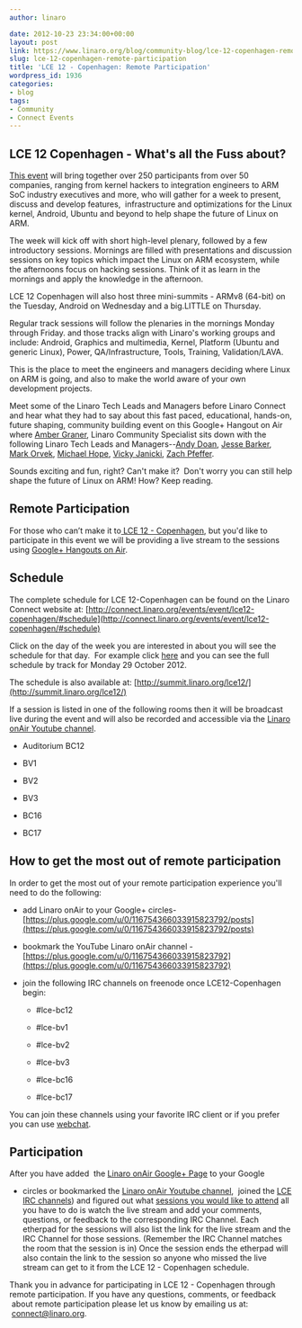 ```yaml
---
author: linaro

date: 2012-10-23 23:34:00+00:00
layout: post
link: https://www.linaro.org/blog/community-blog/lce-12-copenhagen-remote-participation/
slug: lce-12-copenhagen-remote-participation
title: 'LCE 12 - Copenhagen: Remote Participation'
wordpress_id: 1936
categories:
- blog
tags:
- Community
- Connect Events
---
```


## LCE 12 Copenhagen - What's all the Fuss about?


[This event](http://connect.linaro.org/events/event/lce12-copenhagen/#welcome) will bring together over 250 participants from over 50 companies, ranging from kernel hackers to integration engineers to ARM SoC industry executives and more, who will gather for a week to present, discuss and develop features,  infrastructure and optimizations for the Linux kernel, Android, Ubuntu and beyond to help shape the future of Linux on ARM.

The week will kick off with short high-level plenary, followed by a few introductory sessions. Mornings are filled with presentations and discussion sessions on key topics which impact the Linux on ARM ecosystem, while the afternoons focus on hacking sessions. Think of it as learn in the mornings and apply the knowledge in the afternoon.

LCE 12 Copenhagen will also host three mini-summits - ARMv8 (64-bit) on the Tuesday, Android on Wednesday and a big.LITTLE on Thursday.

Regular track sessions will follow the plenaries in the mornings Monday through Friday. and those tracks align with Linaro's working groups and include: Android, Graphics and multimedia, Kernel, Platform (Ubuntu and generic Linux), Power, QA/Infrastructure, Tools, Training, Validation/LAVA.

This is the place to meet the engineers and managers deciding where Linux on ARM is going, and also to make the world aware of your own development projects.


Meet some of the Linaro Tech Leads and Managers before Linaro Connect and hear what they had to say about this fast paced, educational, hands-on, future shaping, community building event on this Google+ Hangout on Air where [Amber Graner](http://www.linaro.org/linux-on-arm/meet-the-team/amber-graner/), Linaro Community Specialist sits down with the following Linaro Tech Leads and Managers--[Andy Doan](http://www.linaro.org/linux-on-arm/meet-the-team/andy-doan/), [Jesse Barker](http://www.linaro.org/linux-on-arm/meet-the-team/jesse-barker/), [Mark Orvek](http://www.linaro.org/linux-on-arm/meet-the-team/mark-orvek/), [Michael Hope](http://www.linaro.org/linux-on-arm/meet-the-team/michael-hope/), [Vicky Janicki](http://www.linaro.org/linux-on-arm/meet-the-team/vicky-janicki/), [Zach Pfeffer](http://www.linaro.org/linux-on-arm/meet-the-team/zach-pfeffer/).

Sounds exciting and fun, right? Can't make it?  Don't worry you can still help shape the future of Linux on ARM! How? Keep reading.


## Remote Participation


For those who can’t make it to[ LCE 12 - Copenhagen](http://connect.linaro.org/events/event/lce12-copenhagen/), but you'd like to participate in this event we will be providing a live stream to the sessions using [Google+ Hangouts on Air](http://www.google.com/+/learnmore/hangouts/onair.html).


## Schedule


The complete schedule for LCE 12-Copenhagen can be found on the Linaro Connect website at: [http://connect.linaro.org/events/event/lce12-copenhagen/#schedule](http://connect.linaro.org/events/event/lce12-copenhagen/#schedule)

Click on the day of the week you are interested in about you will see the schedule for that day.  For example click [here](http://connect.linaro.org/events/event/lce12-copenhagen/#schedule) and you can see the full schedule by track for Monday 29 October 2012.

The schedule is also available at: [http://summit.linaro.org/lce12/](http://summit.linaro.org/lce12/)

If a session is listed in one of the following rooms then it will be broadcast live during the event and will also be recorded and accessible via the [Linaro onAir Youtube channel](https://plus.google.com/u/0/116754366033915823792/posts).




  * Auditorium BC12


  * BV1


  * BV2


  * BV3


  * BC16


  * BC17




## How to get the most out of remote participation


In order to get the most out of your remote participation experience you'll need to do the following:




  * add Linaro onAir to your Google+ circles- [https://plus.google.com/u/0/116754366033915823792/posts](https://plus.google.com/u/0/116754366033915823792/posts)


  * bookmark the YouTube Linaro onAir channel - [https://plus.google.com/u/0/116754366033915823792](https://plus.google.com/u/0/116754366033915823792)


  * join the following IRC channels on freenode once LCE12-Copenhagen begin:


    * #lce-bc12


    * #lce-bv1


    * #lce-bv2


    * #lce-bv3


    * #lce-bc16


    * #lce-bc17





You can join these channels using your favorite IRC client or if you prefer you can use [webchat](http://webchat.freenode.net/?channels=lce-bc12%2Clce-bv2%2Clce-bv3%2C%20%23lce-bc16%2C%20%23lce-bc17%2Clce-bv1&uio=OT10cnVlJjEwPXRydWUmMTE9MjM218).


## Participation


After you have added  the [Linaro onAir Google+ Page](https://plus.google.com/u/0/116754366033915823792/posts) to your Google
+ circles or bookmarked the [Linaro onAir Youtube channel](https://plus.google.com/u/0/116754366033915823792),  joined the [LCE IRC channels](http://webchat.freenode.net/?channels=lce-bc12%2Clce-bv2%2Clce-bv3%2C%20%23lce-bc16%2C%20%23lce-bc17%2Clce-bc18&uio=OT10cnVlJjEwPXRydWUmMTE9MjM218)) and figured out what [sessions you would like to attend](http://connect.linaro.org/events/event/lce12-copenhagen/#schedule) all you have to do is watch the live stream and add your comments, questions, or feedback to the corresponding IRC Channel. Each etherpad for the sessions will also list the link for the live stream and the IRC Channel for those sessions. (Remember the IRC Channel matches the room that the session is in) Once the session ends the etherpad will also contain the link to the session so anyone who missed the live stream can get to it from the LCE 12 - Copenhagen schedule.

Thank you in advance for participating in LCE 12 - Copenhagen through remote participation. If you have any questions, comments, or feedback  about remote participation please let us know by emailing us at:  [connect@linaro.org](mailto:connect@linaro.org).

